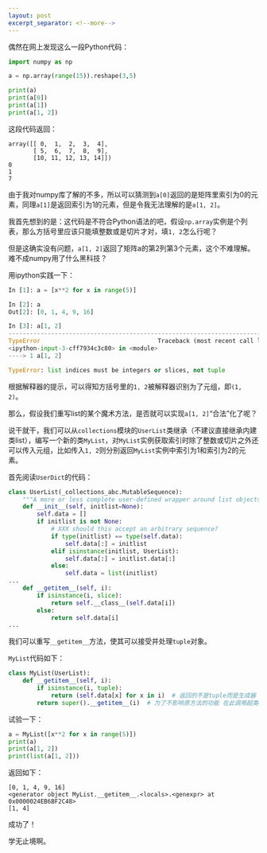 ```yaml
---
layout: post
excerpt_separator: <!--more-->
---
```


偶然在网上发现这么一段Python代码：
```python
import numpy as np

a = np.array(range(15)).reshape(3,5)

print(a)
print(a[0])
print(a[1])
print(a[1, 2])
```

这段代码返回：

<!--more-->

```text
array([[ 0,  1,  2,  3,  4],
       [ 5,  6,  7,  8,  9],
       [10, 11, 12, 13, 14]])
0
1
7
```

由于我对numpy库了解的不多，所以可以猜测到`a[0]`返回的是矩阵里索引为0的元素，同理`a[1]`是返回索引为1的元素，但是令我无法理解的是`a[1, 2]`。

我首先想到的是：这代码是不符合Python语法的吧，假设`np.array`实例是个列表，那么方括号里应该只能填整数或是切片才对，填`1, 2`怎么行呢？

但是这确实没有问题，`a[1, 2]`返回了矩阵a的第2列第3个元素，这个不难理解。难不成numpy用了什么黑科技？

用ipython实践一下：
```python
In [1]: a = [x**2 for x in range(5)]

In [2]: a
Out[2]: [0, 1, 4, 9, 16]

In [3]: a[1, 2]
---------------------------------------------------------------------------
TypeError                                 Traceback (most recent call last)
<ipython-input-3-cff7934c3c80> in <module>
----> 1 a[1, 2]

TypeError: list indices must be integers or slices, not tuple
```
根据解释器的提示，可以得知方括号里的`1, 2`被解释器识别为了元组，即`(1, 2)`。

那么，假设我们重写list的某个魔术方法，是否就可以实现`a[1, 2]`“合法”化了呢？

说干就干，我们可以从`collections`模块的`UserList`类继承（不建议直接继承内建类list），编写一个新的类`MyList`，对`MyList`实例获取索引时除了整数或切片之外还可以传入元组，比如传入`1, 2`则分别返回`MyList`实例中索引为1和索引为2的元素。

首先阅读`UserDict`的代码：
```python
class UserList(_collections_abc.MutableSequence):
    """A more or less complete user-defined wrapper around list objects."""
    def __init__(self, initlist=None):
        self.data = []
        if initlist is not None:
            # XXX should this accept an arbitrary sequence?
            if type(initlist) == type(self.data):
                self.data[:] = initlist
            elif isinstance(initlist, UserList):
                self.data[:] = initlist.data[:]
            else:
                self.data = list(initlist)
...
    def __getitem__(self, i):
        if isinstance(i, slice):
            return self.__class__(self.data[i])
        else:
            return self.data[i]
...
```
我们可以重写`__getitem__`方法，使其可以接受并处理`tuple`对象。

`MyList`代码如下：
```python
class MyList(UserList):
    def __getitem__(self, i):
        if isinstance(i, tuple):
            return (self.data[x] for x in i)  # 返回的不是tuple而是生成器
        return super().__getitem__(i)  # 为了不影响原方法的功能 在此调用超类UserList的方法
```
试验一下：
```python
a = MyList([x**2 for x in range(5)])
print(a)
print(a[1, 2])
print(list(a[1, 2]))
```
返回如下：
```
[0, 1, 4, 9, 16]
<generator object MyList.__getitem__.<locals>.<genexpr> at 0x0000024EB6BF2C48>
[1, 4]
```
成功了！

学无止境啊。
